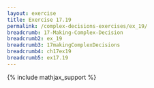 ```yaml
---
layout: exercise
title: Exercise 17.19
permalink: /complex-decisions-exercises/ex_19/
breadcrumb: 17-Making-Complex-Decision
breadcrumb2: ex_19
breadcrumb3: 17makingComplexDecisions
breadcrumb4: ch17ex19
breadcrumb5: ex17.19
---
```


{% include mathjax_support %}

